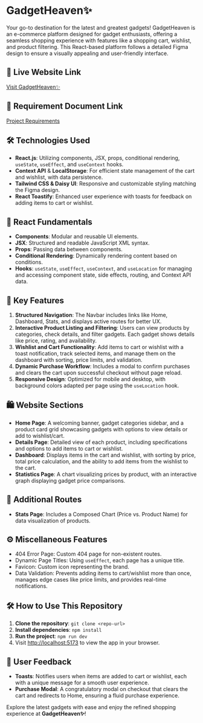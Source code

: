 # GadgetHeaven✨

Your go-to destination for the latest and greatest gadgets! GadgetHeaven is an e-commerce platform designed for gadget enthusiasts, offering a seamless shopping experience with features like a shopping cart, wishlist, and product filtering. This React-based platform follows a detailed Figma design to ensure a visually appealing and user-friendly interface.

## 📌 Live Website Link
[Visit GadgetHeaven✨](https://web-gadget-heaven-store.netlify.app/)

## 📑 Requirement Document Link
[Project Requirements](https://turquoise-siana-62.tiiny.site/)

## 🛠 Technologies Used
- **React.js**: Utilizing components, JSX, props, conditional rendering, `useState`, `useEffect`, and `useContext` hooks.
- **Context API** & **LocalStorage**: For efficient state management of the cart and wishlist, with data persistence.
- **Tailwind CSS & Daisy UI**: Responsive and customizable styling matching the Figma design.
- **React Toastify**: Enhanced user experience with toasts for feedback on adding items to cart or wishlist.

## 🚀 React Fundamentals
- **Components**: Modular and reusable UI elements.
- **JSX**: Structured and readable JavaScript XML syntax.
- **Props**: Passing data between components.
- **Conditional Rendering**: Dynamically rendering content based on conditions.
- **Hooks**: `useState`, `useEffect`, `useContext`, and `useLocation` for managing and accessing component state, side effects, routing, and Context API data.

## 🔑 Key Features
1. **Structured Navigation**: The Navbar includes links like Home, Dashboard, Stats, and displays active routes for better UX.
2. **Interactive Product Listing and Filtering**: Users can view products by categories, check details, and filter gadgets. Each gadget shows details like price, rating, and availability.
3. **Wishlist and Cart Functionality**: Add items to cart or wishlist with a toast notification, track selected items, and manage them on the dashboard with sorting, price limits, and validation.
4. **Dynamic Purchase Workflow**: Includes a modal to confirm purchases and clears the cart upon successful checkout without page reload.
5. **Responsive Design**: Optimized for mobile and desktop, with background colors adapted per page using the `useLocation` hook.

## 🛍️ Website Sections
- **Home Page**: A welcoming banner, gadget categories sidebar, and a product card grid showcasing gadgets with options to view details or add to wishlist/cart.
- **Details Page**: Detailed view of each product, including specifications and options to add items to cart or wishlist.
- **Dashboard**: Displays items in the cart and wishlist, with sorting by price, total price calculation, and the ability to add items from the wishlist to the cart.
- **Statistics Page**: A chart visualizing prices by product, with an interactive graph displaying gadget price comparisons.

## 📝 Additional Routes
- **Stats Page**: Includes a Composed Chart (Price vs. Product Name) for data visualization of products.

## ⚙️ Miscellaneous Features
- 404 Error Page: Custom 404 page for non-existent routes.
- Dynamic Page Titles: Using `useEffect`, each page has a unique title.
- Favicon: Custom icon representing the brand.
- Data Validation: Prevents adding items to cart/wishlist more than once, manages edge cases like price limits, and provides real-time notifications.

## 🛠 How to Use This Repository
1. **Clone the repository**: `git clone <repo-url>`
2. **Install dependencies**: `npm install`
3. **Run the project**: `npm run dev`
4. Visit [http://localhost:5173](http://localhost:5173) to view the app in your browser.

## 💬 User Feedback
- **Toasts**: Notifies users when items are added to cart or wishlist, each with a unique message for a smooth user experience.
- **Purchase Modal**: A congratulatory modal on checkout that clears the cart and redirects to Home, ensuring a fluid purchase experience.

Explore the latest gadgets with ease and enjoy the refined shopping experience at **GadgetHeaven✨**!
